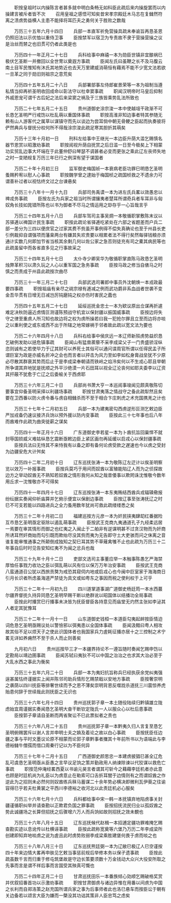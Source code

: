 <!-- { "loadSidebar": true } -->
　　职按皇祖时以内操陈言者甚多就中明白条畅无如科臣此疏后来内操旋罢而以内操建言被斥者皆不次 
　　召用皇祖之感悟可知矣昔宋孝宗殿廷木马志在复雠然符离之溃虏势益横人主患不能择将耳匹夫之勇何关于胜败之数哉 

　　万历三十五年六月十四日 
　　兵部一本直军祈免营操具疏未奉谕旨再恳圣恩仍照旧法以示优恤以重侍卫事 
　　臣按禁军以宿卫为专责故不隶于营操营操之议是治丝而棼之也旧贯可仍者此类是也 

　　万历四十一年正月二十七日 
　　兵科给事中麻禧一本为勋臣世镇非宜酿祸巳极伏乞圣断一并撤回以全世冑以奠遐方事疏 
　　臣闻左氏曰虽鞭之长不及马腹云南土目军民惟知有沐氏其地势近也去天万里建威消萌恒有藉焉不能不少宽文法若欲一旦革之同于勋旧则祖宗之意荒矣 

　　万历四十五年五月二十八日 
　　兵部署部事左侍郎崔景荣等一本为祖制当遵私情当抑再祈圣明收回成命以彰法守以杜幸窦事疏 
　　职闻汉明帝时马皇后抑制外戚恩宠可谓千古后妃之法后来梁窦之祸及于三族皆乘势乱法所致也 

　　万历二十七年五月二十五日 
　　贵州道御史涂宗浚一本中使越俎干政渐不可长恳乞圣明严行戒饬以杜乱萌以重国体事疏 
　　职按高淮非知边事者特其参随无赖有山人游客代之属草以谋镇守而先以谈边为尝耳倘中朝无骨鲠之臣起而执奏彼将俨然典兵与督抚分权何所不得哉涂宗浚此疏足寒其胆折其萌矣 

　　万历十三年十月初一日 
　　刑科左给事中王继光一本边臣升荫大滥乞赐慎名器节恩赏以昭激劝事疏 
　　职按阅视升荫自抚赏之后日滥一日至今极矣上下相蒙功实贸乱边事大坏端在于此董仲舒曰琴瑟不调甚者必变而更张之乘此辽左丧师失地之时一变陋规复万历三年巳行之例深有望于谋国者 

　　万历二十年十月初三日 
　　监军御史梅国祯一本衰病老臣功罪巳明恳乞圣明蚤赐矜宥以慰人心事疏 
　　职按魏学曾之逮始于梅国桢之疏国桢救之不遗余力可谓善补过者以视怙终文过之台谏悬矣 

　　万历三十八年十一月十九日 
　　兵部司务禹谟一本为进左氏兵畧以效愚忠以禆戎务事疏 
　　臣按左氏为兵家之祖当时所谓攘夷者楚耳所谓奇兵者车耳非与匈奴角长技如晁错所陈也以书为御者不尽马之情运用之玅存乎一心旨哉言乎 

　　万历三十四年五月十八日 
　　兵部车驾司主事吴烱一本敬循职掌敷陈末议以苏驿逓以禆国计民生事疏 
　　职按此疏论省驿逓吃紧处在六部之省题差而户兵二部一差分为三四以便庶官之过家其费不赀虽开事例得不偿失真确论也至于州县长吏引例裁抑自谓强项而藩臬两台有嫌其失欢贵要以相累者法不得行矣然每驿钱粮亦须通计实数几何即加节省当核其余剩几何以佐公家之急否则徒充有司之橐其病民等也此疏虽留中而各省直多见之行事故采之 

　　万历三十四年五月十七日 
　　太仆寺少卿吴华为敬循职掌直陈马政恳乞圣明烛弊革积习以肃久玩之人心以重军国之急务事疏 
　　臣按马政之修当自俵马之时慎之而责成于州县此疏按次曲尽 

　　万历三十一年三月二十七日 
　　兵部武选司署郎中事员外沈朝焕一本戎政最要四事疏 
　　职按祖庙有亲尽之祧宗禄有逓减之例而武功爵非系血战者世袭不变金吾华贯有日增无日减岂厉钝磨钝之权亦伤时害民之蠹也 

　　万历四十五年五月二十七日 
　　延绥巡抚金忠士一本为欵议原出佥谋再折遽难定决秋防逼近虏情叵测谨陈预战守机宜以保封疆以振国威事疏 
　　臣按边将失守之律至重虏人所习知也故边将之权为虏所操若曰我一犯抢尔罪且立至而边将亦啖之以重利使之或东或西不出于所辖之地常嫁祸于邻者故此疏以宽文法为要也 

　　万历二十六年四月十八日 
　　兵科右给事中侯庆远一本辽师新殒虏势益炽恳乞破例发助以拯危镇事疏 
　　臣闻山有猛兽蒺藜不采李成梁父子一门贵盛骄淫纵恣则诚有之若使毕力于辽其财可以养死士其俗可以通问谍周官所谓以任得民孟子所谓巨室为政是亦威名折冲之会也而言者以抨击为风力至如李如松身膏战垒犹不少原必尽散其群衰其势而后止于是李成梁奉朝请而铁岭之焰泠矣何以不生戎心耶且举朝所争谓其弃地犹是抚顺之外平沙绝漠一片石田耳以视全辽沦丧何如耶夫委李以辽资其扞蔽不犹愈于亡辽之后委榆关于西虏耶 

　　万历三十六年三月二十日 
　　兵部尚书萧大亨一本巡阅事竣闻见颇真敬陈切要事宜仰备圣明采择以利疆场事疏 
　　职按甘肃夷落之情战守之备此疏犁然且矣要在卫西番以防火虏令番与虏自相雠杀而不至于相合卞庄刺虎之术充国携羌之计也 

　　万历三十七年十二月初五日 
　　兵部一本为建夷密勾西虏逆形叵测乞敕边臣严加戎备仍速议接济兵饷以预外援以防内变事疏 
　　臣按此三十七年事也后八年而酋难作此疏为曲突徙薪之谋矣 

　　万历四十一年正月十六日 
　　广东道御史李若星一本为卜酋抗旨回巢悍不就封辱国损威义难姑纵恳乞震断亟敕边臣上紧区画勿再延缓以启戎心以保封疆事疏 
　　臣按兵法曰无恃其不来恃我有以备之即有备何论虏受款之遅速也今以虏之受封为边疆安危大计舛矣 

　　万历四十二年二月初十日 
　　辽东巡抚张涛一本为敬陈辽左迂计以俟圣明察览以效万一补报事疏 
　　臣按兵莫巧于用间而奴酋以富殖能陷辽人而为之侦探故边方之举动奴酋无不熟知若奴酋之情形我何从知之哉昔倭事以欺罔诛沈惟敬今数年用丘求一沈惟敬亦不可得矣 

　　万历四十一年四月十七日 
　　辽东巡按张涛一本东夷贿结西酋兵戎辐辏儆报纷纭据实奏闻仰祈庙算并乞俯示便宜以保剧边事疏 
　　臣按辽事至张涛抚辽之时巳不可支若能以四路进兵之全力蚤用数年犹尚可救此疏缕缕悉之矣 

　　万历三十二年十月初二日 
　　福建巡按方元彦一本为奸民挟夷肆刧红番据险互市恳乞圣明亟定驱除以遏乱萌事疏 
　　臣按武王克商九夷通道孔子九经柔远居一焉要在审其情形而御之也红夷之入闽止于二舶非有逆谋明甚不过贪汉物而为奸商所诱耳然奸商始而勾引既而欺绐尽没其赀而夷为无告即守土大吏骇而问之佅离之音谁复能审惟通事之所颠倒成独知之契巳耳其势不草薙禽雊不止也此疏为万历三十二年事自后时时见告安知红夷不为闽之忿兵也哉 

　　万历三十九年十月十二日 
　　吏部文选司主事董应举一本触事陈愚乞严海禁厚恤任事戮力收功之臣以弭乱萌以风有位以保万万年治安事疏 
　　臣按武王克商八蛮通道召公犹以西旅贡獒为戒恐其窥伺内地或启戎心也今闽中巨室家于海海商日引月长识者所虑虽海道严禁徒为具文或如粤东之事因而税之使利权于上可乎 

　　万历三十二年十一月初九日 
　　四川道掌道事湖广道御史杨廷筠一本水西蕞尔疆界督抚久持异同恳乞圣明早赐干断以绝群讹以昭国体以结播功全局事疏 
　　臣按此时播赏巳行播事未决皆为抚臣督臣各持意见而庙堂无灼然主张如李泌其人者定其犹豫耳 

　　万历三十二年十一月十一日 
　　山东道御史钱桓一本道臣勾夷起衅按臣情迫词危恳乞圣明亟赐议处以警憸邪以弭夷患以全国体事疏 
　　臣闻汲黯曰粤人相攻故其俗不足以烦天子之使此识国体者也我国家兵力虗耗征播亦居十之三控制之术宁畧无详如养痈然不至于杀人而止则善矣 

　　九月初六日 
　　贵州巡按毕三才一本疆界持论不一遵旨随时奏闻乞赐申饬以定勘局以靖边圉事疏 
　　臣闻苏轼曰夷狄不可以中国之治治之也求其大治必至于大乱水西之事此为衡矣 

　　万历三十五年六月二十日 
　　兵部一本为夷妇抗旨称兵巳经执获余党纠夷强逞甚属怙终谨据实上闻并陈邻司助兵情形乞赐禁戢以安地方事疏 
　　臣按奢崇明之袭荫以四川抚臣等排奢世续而予之恩不薄矣崇明背恩反噬戕杀道抚三川震惊养虎贻患何辞于世续哉此则抚臣之无识也 

　　万历三十六年七月十四日 
　　贵州巡抚郭子章一本土随役陆续归黔镇雄立陇虑始宜周谨据实奏闻恳乞圣明大奋干断钦定陇氏一人以服众心以杜后患事疏 
　　臣按郭子章请自圣断而两省聚讼不巳此票拟者之责也 

　　万历三十六年八月二十五日 
　　贵州巡抚郭子章一本黔夷久归人言复至恳乞圣明俯赐罢斥以谢人言并申明士夫之媍及着论之故以白心事疏 
　　臣按抚臣任边疆之事与平时文墨议论原不相蒙而论郭子章黔事者撦其十年前所书以为语端此与李德裕雠牛僧孺而借口周秦行记以为不臣何异 

　　万历三十七年十二月十五日 
　　广西道御史颜思忠一本建虏披猖巳甚全辽危乱可虞恳乞圣明亟从臣愚之言早议足饷之策并勤政用人纳谏除谏以代狡谋以救危亡事疏 
　　职按范仲淹经畧西夏以书谕元昊言者谓其可斩今之藉藉李廷机者亦此意也顾是时廷机尚为礼臣以为虏意止在勒索可口舌折耳闇于边情则有之而谓奴酋之作逆此为之招则未必然何则奴酋练兵秣马蓄谋二十余年势必横决即微利瓦伊葵之往谕容得巳乎若夫杜黄裳之平西川李德裕之收河北以此责廷机必心服矣 

　　万历三十六年七月十六日 
　　兵科都给事中宋一韩一本抚镇弃地陷虏事关封疆谨循职纠举并请查勘以正欺君负国之罪事疏 
　　臣按招抚流民归业以孤奴酋之势此诚疆场之长算但招抚之后骤增六万人而兵饷如故则招抚之效未覩也 

　　万历三十六年八月十五日 
　　辽东巡抚候代赵楫一本招逋定疆功罪难掩乞赐查勘实迹以息讹传以杜横诬事疏 
　　臣按此疏称宽奠等六堡乃万历二年李成梁所创建即知弃地啖虏之说为虗且此时虏势败弱李成梁乘胜建堡何畏于虏而啖之也 

　　万历三十八年八月三十日 
　　辽东巡抚熊廷弼一本为辽敝巳极辽人巳空谨按四十年来边情大畧再申肤见乞敕当事惩前规后举修本务以保孑遗事疏 
　　臣按此疏虽数千言而归重于修屯筑堡故是守边长策要须数十万金钱动大众兴大役安所取之先事而言是谓不祥后事而言国受其殃真可慨也 

　　万历二十四年正月二十日 
　　甘肃巡抚田乐一本番族倾心効顺乞赐破格奖赏并优叙招番首功以示激劝事疏 
　　职按甘肃御虏与诸边异惟在用番以间虏为中国之长利而自郑洛策之赵充国所谓兵家之事为后事师者此也洛巳悬车而按臣讼于朝有关边备若以颂言大臣为嫌而一槩没其功诎其策非人臣忠笃之虑矣 

